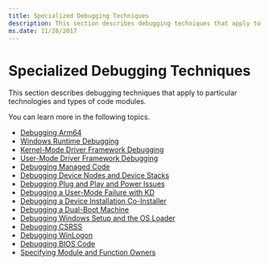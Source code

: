 ```yaml
---
title: Specialized Debugging Techniques
description: This section describes debugging techniques that apply to particular technologies and types of code modules.
ms.date: 11/28/2017
---
```


# Specialized Debugging Techniques


This section describes debugging techniques that apply to particular technologies and types of code modules.

You can learn more in the following topics.

-   [Debugging Arm64](debugging-arm64.md)
-   [Windows Runtime Debugging](windows-runtime-debugger-commands.md)
-   [Kernel-Mode Driver Framework Debugging](kernel-mode-driver-framework-debugging.md)
-   [User-Mode Driver Framework Debugging](user-mode-driver-framework-debugging.md)
-   [Debugging Managed Code](debugging-managed-code.md)
-   [Debugging Device Nodes and Device Stacks](device-node-and-stack-debugger-commands.md)
-   [Debugging Plug and Play and Power Issues](plug-and-play-and-power-debugger-commands.md)
-   [Debugging a User-Mode Failure with KD](debugging-a-user-mode-failure-with-kd.md)
-   [Debugging a Device Installation Co-Installer](debugging-a-device-installation-co-installer.md)
-   [Debugging a Dual-Boot Machine](debugging-a-dual-boot-machine.md)
-   [Debugging Windows Setup and the OS Loader](debugging-windows-setup-and-the-os-loader.md)
-   [Debugging CSRSS](debugging-csrss.md)
-   [Debugging WinLogon](debugging-winlogon.md)
-   [Debugging BIOS Code](debugging-bios-code.md)
-   [Specifying Module and Function Owners](specifying-module-and-function-owners.md)

 

 





